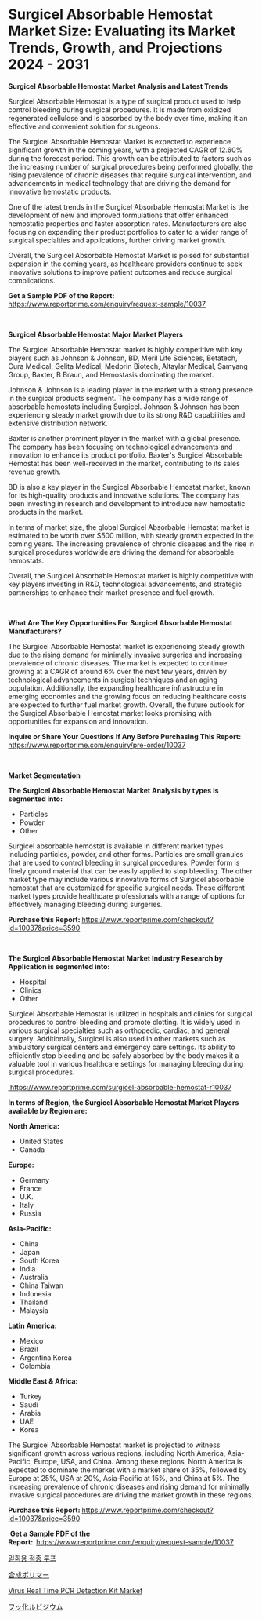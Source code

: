 <p><h1>Surgicel Absorbable Hemostat Market Size: Evaluating its Market Trends, Growth, and Projections 2024 - 2031</h1></p><p><strong>Surgicel Absorbable Hemostat Market Analysis and Latest Trends</strong></p>
<p><p>Surgicel Absorbable Hemostat is a type of surgical product used to help control bleeding during surgical procedures. It is made from oxidized regenerated cellulose and is absorbed by the body over time, making it an effective and convenient solution for surgeons.</p><p>The Surgicel Absorbable Hemostat Market is expected to experience significant growth in the coming years, with a projected CAGR of 12.60% during the forecast period. This growth can be attributed to factors such as the increasing number of surgical procedures being performed globally, the rising prevalence of chronic diseases that require surgical intervention, and advancements in medical technology that are driving the demand for innovative hemostatic products.</p><p>One of the latest trends in the Surgicel Absorbable Hemostat Market is the development of new and improved formulations that offer enhanced hemostatic properties and faster absorption rates. Manufacturers are also focusing on expanding their product portfolios to cater to a wider range of surgical specialties and applications, further driving market growth.</p><p>Overall, the Surgicel Absorbable Hemostat Market is poised for substantial expansion in the coming years, as healthcare providers continue to seek innovative solutions to improve patient outcomes and reduce surgical complications.</p></p>
<p><strong>Get a Sample PDF of the Report:&nbsp;</strong> <a href="https://www.reportprime.com/enquiry/request-sample/10037">https://www.reportprime.com/enquiry/request-sample/10037</a></p>
<p>&nbsp;</p>
<p><strong>Surgicel Absorbable Hemostat Major Market Players</strong></p>
<p><p>The Surgicel Absorbable Hemostat market is highly competitive with key players such as Johnson & Johnson, BD, Meril Life Sciences, Betatech, Cura Medical, Gelita Medical, Medprin Biotech, Altaylar Medical, Samyang Group, Baxter, B Braun, and Hemostasis dominating the market.</p><p>Johnson & Johnson is a leading player in the market with a strong presence in the surgical products segment. The company has a wide range of absorbable hemostats including Surgicel. Johnson & Johnson has been experiencing steady market growth due to its strong R&D capabilities and extensive distribution network.</p><p>Baxter is another prominent player in the market with a global presence. The company has been focusing on technological advancements and innovation to enhance its product portfolio. Baxter's Surgicel Absorbable Hemostat has been well-received in the market, contributing to its sales revenue growth.</p><p>BD is also a key player in the Surgicel Absorbable Hemostat market, known for its high-quality products and innovative solutions. The company has been investing in research and development to introduce new hemostatic products in the market.</p><p>In terms of market size, the global Surgicel Absorbable Hemostat market is estimated to be worth over $500 million, with steady growth expected in the coming years. The increasing prevalence of chronic diseases and the rise in surgical procedures worldwide are driving the demand for absorbable hemostats.</p><p>Overall, the Surgicel Absorbable Hemostat market is highly competitive with key players investing in R&D, technological advancements, and strategic partnerships to enhance their market presence and fuel growth.</p></p>
<p>&nbsp;</p>
<p><strong>What Are The Key Opportunities For Surgicel Absorbable Hemostat Manufacturers?</strong></p>
<p><p>The Surgicel Absorbable Hemostat market is experiencing steady growth due to the rising demand for minimally invasive surgeries and increasing prevalence of chronic diseases. The market is expected to continue growing at a CAGR of around 6% over the next few years, driven by technological advancements in surgical techniques and an aging population. Additionally, the expanding healthcare infrastructure in emerging economies and the growing focus on reducing healthcare costs are expected to further fuel market growth. Overall, the future outlook for the Surgicel Absorbable Hemostat market looks promising with opportunities for expansion and innovation.</p></p>
<p><strong>Inquire or Share Your Questions If Any Before Purchasing This Report:</strong> <a href="https://www.reportprime.com/enquiry/pre-order/10037">https://www.reportprime.com/enquiry/pre-order/10037</a></p>
<p>&nbsp;</p>
<p><strong>Market Segmentation</strong></p>
<p><strong>The Surgicel Absorbable Hemostat Market Analysis by types is segmented into:</strong></p>
<p><ul><li>Particles</li><li>Powder</li><li>Other</li></ul></p>
<p><p>Surgicel absorbable hemostat is available in different market types including particles, powder, and other forms. Particles are small granules that are used to control bleeding in surgical procedures. Powder form is finely ground material that can be easily applied to stop bleeding. The other market type may include various innovative forms of Surgicel absorbable hemostat that are customized for specific surgical needs. These different market types provide healthcare professionals with a range of options for effectively managing bleeding during surgeries.</p></p>
<p><strong>Purchase this Report:&nbsp;</strong><a href="https://www.reportprime.com/checkout?id=10037&price=3590">https://www.reportprime.com/checkout?id=10037&price=3590</a></p>
<p>&nbsp;</p>
<p><strong>The Surgicel Absorbable Hemostat Market Industry Research by Application is segmented into:</strong></p>
<p><ul><li>Hospital</li><li>Clinics</li><li>Other</li></ul></p>
<p><p>Surgicel Absorbable Hemostat is utilized in hospitals and clinics for surgical procedures to control bleeding and promote clotting. It is widely used in various surgical specialties such as orthopedic, cardiac, and general surgery. Additionally, Surgicel is also used in other markets such as ambulatory surgical centers and emergency care settings. Its ability to efficiently stop bleeding and be safely absorbed by the body makes it a valuable tool in various healthcare settings for managing bleeding during surgical procedures.</p></p>
<p><a href="https://www.reportprime.com/surgicel-absorbable-hemostat-r10037">&nbsp;https://www.reportprime.com/surgicel-absorbable-hemostat-r10037</a></p>
<p><strong>In terms of Region, the Surgicel Absorbable Hemostat Market Players available by Region are:</strong></p>
<p>
    <p> <strong> North America: </strong>
        <ul>
            <li>United States</li>
            <li>Canada</li>
        </ul>
        </p> 
    <p> <strong> Europe: </strong>
        <ul>
            <li>Germany</li>
            <li>France</li>
            <li>U.K.</li>
            <li>Italy</li>
            <li>Russia</li>
        </ul>
        </p> 
    <p> <strong> Asia-Pacific: </strong>
        <ul>
            <li>China</li>
            <li>Japan</li>
            <li>South Korea</li>
            <li>India</li>
            <li>Australia</li>
            <li>China Taiwan</li>
            <li>Indonesia</li>
            <li>Thailand</li>
            <li>Malaysia</li>
        </ul>
        </p> 
    <p> <strong> Latin America: </strong>
        <ul>
            <li>Mexico</li>
            <li>Brazil</li>
            <li>Argentina Korea</li>
            <li>Colombia</li>
        </ul>
        </p> 
    <p> <strong> Middle East & Africa: </strong>
        <ul>
            <li>Turkey</li>
            <li>Saudi</li>
            <li>Arabia</li>
            <li>UAE</li>
            <li>Korea</li>
        </ul>
    </p>
    </p>
<p><p>The Surgicel Absorbable Hemostat market is projected to witness significant growth across various regions, including North America, Asia-Pacific, Europe, USA, and China. Among these regions, North America is expected to dominate the market with a market share of 35%, followed by Europe at 25%, USA at 20%, Asia-Pacific at 15%, and China at 5%. The increasing prevalence of chronic diseases and rising demand for minimally invasive surgical procedures are driving the market growth in these regions.</p></p>
<p><strong>Purchase this Report: </strong><a href="https://www.reportprime.com/checkout?id=10037&price=3590">https://www.reportprime.com/checkout?id=10037&price=3590</a></p>
<p>&nbsp;<strong>Get a Sample PDF of the Report:&nbsp;&nbsp;</strong><a href="https://www.reportprime.com/enquiry/request-sample/10037">https://www.reportprime.com/enquiry/request-sample/10037</a></p>
<p><strong></strong></p>
<p><p><a href="https://medium.com/@matthiasdkins856/%EC%9D%BC%ED%9A%8C%EC%9A%A9-%EC%A0%91%EC%A2%85-%EB%A3%A8%ED%94%84-%EC%8B%9C%EC%9E%A5-%EB%A9%94%ED%8A%B8%EB%A6%AD%EC%8A%A4-%ED%95%B4%EB%8F%85-%EC%8B%9C%EC%9E%A5-%EC%A0%90%EC%9C%A0%EC%9C%A8-%ED%8A%B8%EB%A0%8C%EB%93%9C-%EB%B0%8F-%EC%84%B1%EC%9E%A5-%ED%8C%A8%ED%84%B4-f4f593db57cd">일회용 접종 루프</a></p><p><a href="https://medium.com/@eugenethompson65/%E5%90%88%E6%88%90%E3%83%9D%E3%83%AA%E3%83%9E%E3%83%BC%E5%B8%82%E5%A0%B4%E3%83%AC%E3%83%9D%E3%83%BC%E3%83%88%E3%81%AF-%E3%81%93%E3%81%AE%E5%B8%82%E5%A0%B4%E3%81%AE%E6%9C%80%E6%96%B0%E3%81%AE%E3%83%88%E3%83%AC%E3%83%B3%E3%83%89%E3%82%84%E6%88%90%E9%95%B7%E6%A9%9F%E4%BC%9A%E3%82%92%E6%98%8E%E3%82%89%E3%81%8B%E3%81%AB%E3%81%97%E3%81%A6%E3%81%84%E3%81%BE%E3%81%99-12eba4d33230">合成ポリマー</a></p><p><a href="https://github.com/RoccoManning/Market-Research-Report-List-4/blob/main/virus-real-time-pcr-detection-kit-market.md">Virus Real Time PCR Detection Kit Market</a></p><p><a href="https://medium.com/@idellamante2023/%E3%83%AB%E3%83%93%E3%82%B8%E3%82%A6%E3%83%A0%E3%83%95%E3%83%83%E5%8C%96%E7%89%A9%E5%B8%82%E5%A0%B4%E3%83%AC%E3%83%9D%E3%83%BC%E3%83%88%E3%81%AF-%E3%81%93%E3%81%AE%E5%B8%82%E5%A0%B4%E3%81%AE%E6%9C%80%E6%96%B0%E3%81%AE%E3%83%88%E3%83%AC%E3%83%B3%E3%83%89%E3%82%84%E6%88%90%E9%95%B7%E6%A9%9F%E4%BC%9A%E3%82%92%E6%98%8E%E3%82%89%E3%81%8B%E3%81%AB%E3%81%97%E3%81%A6%E3%81%84%E3%81%BE%E3%81%99-5c63f1b6cc52">フッ化ルビジウム</a></p></p>